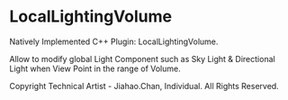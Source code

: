 # LocalLightingVolume

Natively Implemented C++ Plugin: LocalLightingVolume.

Allow to modify global Light Component such as Sky Light & Directional Light when View Point in the range of Volume.

Copyright Technical Artist - Jiahao.Chan, Individual. All Rights Reserved.
